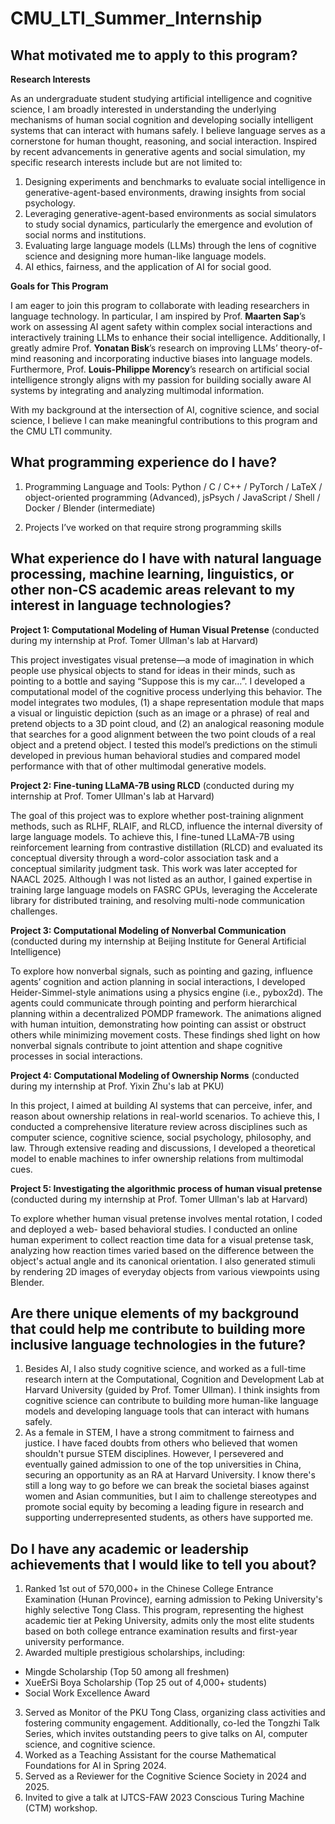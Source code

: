# CMU_LTI_Summer_Internship

## What motivated me to apply to this program?

**Research Interests**

As an undergraduate student studying artificial intelligence and cognitive science, I am broadly interested in understanding the underlying mechanisms of human social cognition and developing socially intelligent systems that can interact with humans safely. I believe language serves as a cornerstone for human thought, reasoning, and social interaction. Inspired by recent advancements in generative agents and social simulation, my specific research interests include but are not limited to:

1. Designing experiments and benchmarks to evaluate social intelligence in generative-agent-based environments, drawing insights from social psychology.
2. Leveraging generative-agent-based environments as social simulators to study social dynamics, particularly the emergence and evolution of social norms and institutions.
3. Evaluating large language models (LLMs) through the lens of cognitive science and designing more human-like language models.
4. AI ethics, fairness, and the application of AI for social good.

**Goals for This Program**

I am eager to join this program to collaborate with leading researchers in language technology. In particular, I am inspired by Prof. **Maarten Sap**’s work on assessing AI agent safety within complex social interactions and interactively training LLMs to enhance their social intelligence. Additionally, I greatly admire Prof. **Yonatan Bisk**’s research on improving LLMs’ theory-of-mind reasoning and incorporating inductive biases into language models. Furthermore, Prof. **Louis-Philippe Morency**’s research on artificial social intelligence strongly aligns with my passion for building socially aware AI systems by integrating and analyzing multimodal information.

With my background at the intersection of AI, cognitive science, and social science, I believe I can make meaningful contributions to this program and the CMU LTI community.

## What programming experience do I have?

1. Programming Language and Tools: Python / C / C++ / PyTorch / LaTeX / object-oriented programming (Advanced), jsPsych / JavaScript / Shell / Docker / Blender (intermediate)

2. Projects I’ve worked on that require strong programming skills



## What experience do I have with natural language processing, machine learning, linguistics, or other non-CS academic areas relevant to my interest in language technologies?

**Project 1: Computational Modeling of Human Visual Pretense** (conducted during my internship at Prof. Tomer Ullman's lab at Harvard)

This project investigates visual pretense—a mode of imagination in which people use physical objects to stand for ideas in their minds, such as pointing to a bottle and saying “Suppose this is my car…”. I developed a computational model of the cognitive process underlying this behavior. The model integrates two modules, (1) a shape representation module that maps a visual or linguistic depiction (such as an image or a phrase) of real and pretend objects to a 3D point cloud, and (2) an analogical reasoning module that searches for a good alignment between the two point clouds of a real object and a pretend object. I tested this model’s predictions on the stimuli developed in previous human behavioral studies and compared model performance with that of other multimodal generative models.

**Project 2: Fine-tuning LLaMA-7B using RLCD** (conducted during my internship at Prof. Tomer Ullman's lab at Harvard)

The goal of this project was to explore whether post-training alignment methods, such as RLHF, RLAIF, and RLCD, influence the internal diversity of large language models. To achieve this, I fine-tuned LLaMA-7B using reinforcement learning from contrastive distillation (RLCD) and evaluated its conceptual diversity through a word-color association task and a conceptual similarity judgment task. This work was later accepted for NAACL 2025. Although I was not listed as an author, I gained expertise in training large language models on FASRC GPUs, leveraging the Accelerate library for distributed training, and resolving multi-node communication challenges.

**Project 3: Computational Modeling of Nonverbal Communication** (conducted during my internship at Beijing Institute for General Artificial Intelligence)

To explore how nonverbal signals, such as pointing and gazing, influence agents’ cognition and action planning in social interactions, I developed Heider-Simmel-style animations using a physics engine (i.e., pybox2d). The agents could communicate through pointing and perform hierarchical planning within a decentralized POMDP framework. The animations aligned with human intuition, demonstrating how pointing can assist or obstruct others while minimizing movement costs. These findings shed light on how nonverbal signals contribute to joint attention and shape cognitive processes in social interactions.

**Project 4: Computational Modeling of Ownership Norms** (conducted during my internship at Prof. Yixin Zhu's lab at PKU)

In this project, I aimed at building AI systems that can perceive, infer, and reason about ownership relations in real-world scenarios. To achieve this, I conducted a comprehensive literature review across disciplines such as computer science, cognitive science, social psychology, philosophy, and law. Through extensive reading and discussions, I developed a theoretical model to enable machines to infer ownership relations from multimodal cues.

**Project 5: Investigating the algorithmic process of human visual pretense** (conducted during my internship at Prof. Tomer Ullman's lab at Harvard)

To explore whether human visual pretense involves mental rotation, I coded and deployed a web- based behavioral studies. I conducted an online human experiment to collect reaction time data for a visual pretense task, analyzing how reaction times varied based on the difference between the object's actual angle and its canonical orientation. I also generated stimuli by rendering 2D images of everyday objects from various viewpoints using Blender.



## Are there unique elements of my background that could help me contribute to building more inclusive language technologies in the future?

1. Besides AI, I also study cognitive science, and worked as a full-time research intern at the Computational, Cognition and Development Lab at Harvard University (guided by Prof. Tomer Ullman). I think insights from cognitive science can contribute to building more human-like language models and developing language tools that can interact with humans safely.
2. As a female in STEM, I have a strong commitment to fairness and justice. I have faced doubts from others who believed that women shouldn't pursue STEM disciplines. However, I persevered and eventually gained admission to one of the top universities in China, securing an opportunity as an RA at Harvard University. I know there's still a long way to go before we can break the societal biases against women and Asian communities, but I aim to challenge stereotypes and promote social equity by becoming a leading figure in research and supporting underrepresented students, as others have supported me.

## Do I have any academic or leadership achievements that I would like to tell you about?

1. Ranked 1st out of 570,000+ in the Chinese College Entrance Examination (Hunan Province), earning admission to Peking University's highly selective Tong Class. This program, representing the highest academic tier at Peking University, admits only the most elite students based on both college entrance examination results and first-year university performance.
2. Awarded multiple prestigious scholarships, including:
- Mingde Scholarship (Top 50 among all freshmen)
- XueErSi Boya Scholarship (Top 25 out of 4,000+ students)
- Social Work Excellence Award
3. Served as Monitor of the PKU Tong Class, organizing class activities and fostering community engagement. Additionally, co-led the Tongzhi Talk Series, which invites outstanding peers to give talks on AI, computer science, and cognitive science.
4. Worked as a Teaching Assistant for the course Mathematical Foundations for AI in Spring 2024.
5. Served as a Reviewer for the Cognitive Science Society in 2024 and 2025.
6. Invited to give a talk at IJTCS-FAW 2023 Conscious Turing Machine (CTM) workshop.



